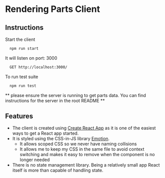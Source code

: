 # Rendering Parts Client

## Instructions

Start the client

```bash
  npm run start
```

It will listen on port: 3000

```bash
  GET http://localhost:3000/
```

To run test suite

```bash
  npm run test
```

** please ensure the server is running to get parts data. You can find instructions for the server in the root README **

## Features

- The client is created using [Create React App](https://create-react-app.dev/) as it is one of the easiest ways to get a React app started.
- It is styled using the CSS-in-JS library [Emotion](https://emotion.sh/docs/introduction).
  - It allows scoped CSS so we never have naming collisions
  - It allows me to keep my CSS in the same file to avoid context switching and makes it easy to remove when the component is no longer needed
- There is no state management library. Being a relatively small app React itself is more than capable of handling state.
